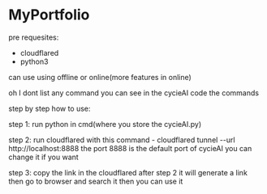 # MyPortfolio

pre requesites:
 - cloudflared
 - python3

 can use using offline or online(more features in online)

 oh I dont list any command you can see in the cycieAI code the commands 

 step by step how to use:

 step 1:
 run python in cmd(where you store the cycieAI.py)

 step 2:
 run cloudflared with this command  - cloudflared tunnel --url http://localhost:8888
 the port 8888 is the default port of cycieAI you can change it if you want

 step 3:
 copy the link in the cloudflared after step 2 it will generate a link
 then go to browser and search it then you can use it
